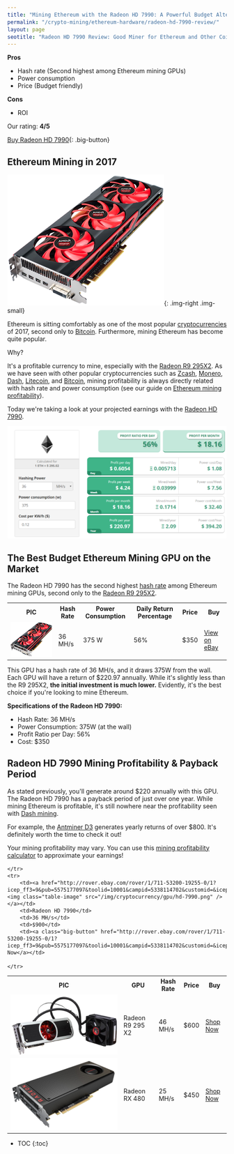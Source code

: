 ```yaml
---
title: "Mining Ethereum with the Radeon HD 7990: A Powerful Budget Alternative"
permalink: "/crypto-mining/ethereum-hardware/radeon-hd-7990-review/"
layout: page
seotitle: "Radeon HD 7990 Review: Good Miner for Ethereum and Other Coins?" 
---
```


**Pros**

* Hash rate (Second highest among Ethereum mining GPUs)
* Power consumption 
* Price (Budget friendly)

**Cons**

* ROI

Our rating: **4/5**

[Buy Radeon HD 7990](http://rover.ebay.com/rover/1/711-53200-19255-0/1?icep_ff3=9&pub=5575177097&toolid=10001&campid=5338114702&customid=&icep_uq=Radeon+HD+7990&icep_sellerId=&icep_ex_kw=&icep_sortBy=12&icep_catId=&icep_minPrice=&icep_maxPrice=&ipn=psmain&icep_vectorid=229466&kwid=902099&mtid=824&kw=lg){: .big-button} 

## Ethereum Mining in 2017 
![Radeon HD 7990](/img/cryptocurrency/gpu/hd-7990.png){: .img-right .img-small}

Ethereum is sitting comfortably as one of the most popular [cryptocurrencies](/crypto-mining/) of 2017, second only to [Bitcoin](/crypto-mining/bitcoin-hardware/). Furthermore, mining Ethereum has become quite popular. 

Why?

It's a profitable currency to mine, especially with the [Radeon R9 295X2](http://rover.ebay.com/rover/1/711-53200-19255-0/1?icep_ff3=9&pub=5575177097&toolid=10001&campid=5338114702&customid=&icep_uq=Radeon+R9+295X2&icep_sellerId=&icep_ex_kw=&icep_sortBy=12&icep_catId=&icep_minPrice=&icep_maxPrice=&ipn=psmain&icep_vectorid=229466&kwid=902099&mtid=824&kw=lg). As we have seen with other popular cryptocurrencies such as [Zcash](/crypto-mining/zcash-hardware/), [Monero](/crypto-mining/monero-hardware/), [Dash](/crypto-mining/dash-hardware/), [Litecoin](/crypto-mining/litecoin-hardware/), and [Bitcoin](/crypto-mining/bitcoin-hardware), mining profitability is always directly related with hash rate and power consumption (see our guide on [Ethereum mining profitability](/crypto-mining/ethereum-mining-profitability/)). 

Today we're taking a look at your projected earnings with the [Radeon HD 7990](http://rover.ebay.com/rover/1/711-53200-19255-0/1?icep_ff3=9&pub=5575177097&toolid=10001&campid=5338114702&customid=&icep_uq=Radeon+HD+7990&icep_sellerId=&icep_ex_kw=&icep_sortBy=12&icep_catId=&icep_minPrice=&icep_maxPrice=&ipn=psmain&icep_vectorid=229466&kwid=902099&mtid=824&kw=lg).

![Profit](/img/cryptocurrency/hd-7990-review/profit.png)

## The Best Budget Ethereum Mining GPU on the Market

The Radeon HD 7990 has the second highest [hash rate](https://99bitcoins.com/what-is-bitcoin-hash/) among Ethereum mining GPUs, second only to the [Radeon R9 295X2](/crypto-mining/ethereum-hardware/r9-295-x2-review/).

<table class="basic-table" align="center">
	<tr>
		<th>PIC</th>
		<th>Hash Rate</th>
		<th>Power Consumption</th>
		<th>Daily Return Percentage</th>
		<th>Price</th>
		<th>Buy</th>
	</tr>
	<tr>
		<td><a href="http://rover.ebay.com/rover/1/711-53200-19255-0/1?icep_ff3=9&pub=5575177097&toolid=10001&campid=5338114702&customid=&icep_uq=Radeon+HD+7990&icep_sellerId=&icep_ex_kw=&icep_sortBy=12&icep_catId=&icep_minPrice=&icep_maxPrice=&ipn=psmain&icep_vectorid=229466&kwid=902099&mtid=824&kw=lg"><img class="table-image" src="/img/cryptocurrency/gpu/hd-7990.png" /></a></td>
		<td>36 MH/s</td>
		<td>375 W</td>
		<td>56%</td>
		<td>$350</td>
		<td><a class="big-button" href="http://rover.ebay.com/rover/1/711-53200-19255-0/1?icep_ff3=9&pub=5575177097&toolid=10001&campid=5338114702&customid=&icep_uq=Radeon+HD+7990&icep_sellerId=&icep_ex_kw=&icep_sortBy=12&icep_catId=&icep_minPrice=&icep_maxPrice=&ipn=psmain&icep_vectorid=229466&kwid=902099&mtid=824&kw=lg">View on eBay</a></td>
	</tr>
</table>

This GPU has a hash rate of 36 MH/s, and it draws 375W from the wall. Each GPU will have a return of $220.97 annually. While it's slightly less than the R9 295X2, **the initial investment is much lower.** Evidently, it's the best choice if you're looking to mine Ethereum. 

**Specifications of the Radeon HD 7990:**

* Hash Rate: 36 MH/s
* Power Consumption: 375W (at the wall)
* Profit Ratio per Day: 56%
* Cost: $350

## Radeon HD 7990 Mining Profitability & Payback Period 

As stated previously, you'll generate around $220 annually with this GPU. The Radeon HD 7990 has a payback period of just over one year. While mining Ethereum is profitable, it's still nowhere near the profitability seen with [Dash mining](/crypto-mining/dash-hardware/). 

For example, the [Antminer D3](/crypto-mining/dash-hardware/antminer-d3-review/) generates yearly returns of over $800. It's definitely worth the time to check it out! 

Your mining profitability may vary. You can use this [mining profitability calculator](https://www.cryptocompare.com/mining/calculator/eth?HashingPower=46&HashingUnit=MH%2Fs&PowerConsumption=500&CostPerkWh=0.12) to approximate your earnings! 

<table class="basic-table" align="center">
	<tr>
		<th>PIC</th>
		<th>GPU</th>
		<th>Hash Rate</th>
		<th>Price</th>
		<th>Buy</th>
	</tr>
	<tr>
		<td><a href="http://rover.ebay.com/rover/1/711-53200-19255-0/1?icep_ff3=9&pub=5575177097&toolid=10001&campid=5338114702&customid=&icep_uq=radeon+r9+295x2&icep_sellerId=&icep_ex_kw=&icep_sortBy=12&icep_catId=&icep_minPrice=&icep_maxPrice=&ipn=psmain&icep_vectorid=229466&kwid=902099&mtid=824&kw=lg"><img class="table-image" src="/img/cryptocurrency/gpu/r9-295-x2.png" /></a></td>
		<td>Radeon R9 295 X2</td>
		<td>46 MH/s</td>
		<td>$600</td>
		<td><a class="big-button" href="http://rover.ebay.com/rover/1/711-53200-19255-0/1?icep_ff3=9&pub=5575177097&toolid=10001&campid=5338114702&customid=&icep_uq=radeon+r9+295x2&icep_sellerId=&icep_ex_kw=&icep_sortBy=12&icep_catId=&icep_minPrice=&icep_maxPrice=&ipn=psmain&icep_vectorid=229466&kwid=902099&mtid=824&kw=lg">Shop Now</a></td>
	</tr>
	<tr>
		<td><a href="http://rover.ebay.com/rover/1/711-53200-19255-0/1?icep_ff3=9&pub=5575177097&toolid=10001&campid=5338114702&customid=&icep_uq=radeon+rx+480&icep_sellerId=&icep_ex_kw=&icep_sortBy=12&icep_catId=&icep_minPrice=&icep_maxPrice=&ipn=psmain&icep_vectorid=229466&kwid=902099&mtid=824&kw=lg"><img class="table-image" src="/img/cryptocurrency/gpu/rx-480-8gb.png" /></a></td>
		<td>Radeon RX 480</td>
		<td>25 MH/s</td>
		<td>$450</td>
		<td><a class="big-button" href="http://rover.ebay.com/rover/1/711-53200-19255-0/1?icep_ff3=9&pub=5575177097&toolid=10001&campid=5338114702&customid=&icep_uq=radeon+rx+480&icep_sellerId=&icep_ex_kw=&icep_sortBy=12&icep_catId=&icep_minPrice=&icep_maxPrice=&ipn=psmain&icep_vectorid=229466&kwid=902099&mtid=824&kw=lg">Shop Now</a></td>
		
	</tr>
	<tr>
		<td><a href="http://rover.ebay.com/rover/1/711-53200-19255-0/1?icep_ff3=9&pub=5575177097&toolid=10001&campid=5338114702&customid=&icep_uq=radeon+hd+7990&icep_sellerId=&icep_ex_kw=&icep_sortBy=12&icep_catId=&icep_minPrice=&icep_maxPrice=&ipn=psmain&icep_vectorid=229466&kwid=902099&mtid=824&kw=lg"><img class="table-image" src="/img/cryptocurrency/gpu/hd-7990.png" /></a></td>
		<td>Radeon HD 7990</td>
		<td>36 MH/s</td>
		<td>$900</td>
		<td><a class="big-button" href="http://rover.ebay.com/rover/1/711-53200-19255-0/1?icep_ff3=9&pub=5575177097&toolid=10001&campid=5338114702&customid=&icep_uq=radeon+hd+7990&icep_sellerId=&icep_ex_kw=&icep_sortBy=12&icep_catId=&icep_minPrice=&icep_maxPrice=&ipn=psmain&icep_vectorid=229466&kwid=902099&mtid=824&kw=lg">Shop Now</a></td>
		
	</tr>
	
</table> 


* TOC
{:toc}